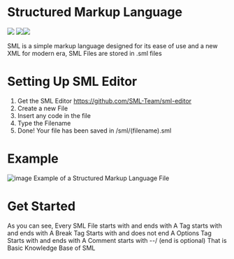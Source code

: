 # Structured Markup Language
<img src="https://img.shields.io/github/forks/SML-Team/sml?label=Times%20Forked&logo=github&style=plastic"> <img src="https://img.shields.io/discord/1000844369525473363?label=Discord&logo=Discord&logoColor=white&style=plastic"><img src="https://img.shields.io/github/license/SML-Team/sml?label=License&logo=apache&logoColor=red&style=plastic">

SML is a simple markup language designed for its ease of use and a new XML for modern era, SML Files are stored in .sml files
# Setting Up SML Editor
1. Get the SML Editor https://github.com/SML-Team/sml-editor
2. Create a new File
3. Insert any code in the file
4. Type the Filename
5. Done! Your file has been saved in /sml/(filename).sml
# Example
![image](https://user-images.githubusercontent.com/95140308/180664721-d1d05272-a57f-46f7-af0c-0c1a57938a2e.png)
Example of a Structured Markup Language File
# Get Started
As you can see, Every SML File starts with <sml> and ends with </sml>
A Tag starts with <tag> and ends with </tag>
A Break Tag Starts with <tag break="y"> and does not end
A Options Tag Starts with <tag option="value"> and ends with </tag>
A Comment starts with --/ (end is optional)
That is Basic Knowledge Base of SML
